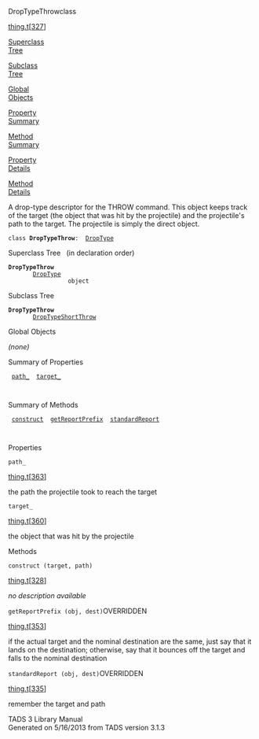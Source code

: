 <span class="title">DropTypeThrow</span><span class="type">class</span>

[thing.t](../file/thing.t.html)\[[327](../source/thing.t.html#327)\]

[Superclass  
Tree](#_SuperClassTree_)

[Subclass  
Tree](#_SubClassTree_)

[Global  
Objects](#_ObjectSummary_)

[Property  
Summary](#_PropSummary_)

[Method  
Summary](#_MethodSummary_)

[Property  
Details](#_Properties_)

[Method  
Details](#_Methods_)

<div class="fdesc">

A drop-type descriptor for the THROW command. This object keeps track of
the target (the object that was hit by the projectile) and the
projectile's path to the target. The projectile is simply the direct
object.

`class `**`DropTypeThrow`**` :   `[`DropType`](../object/DropType.html)

</div>

<span id="_SuperClassTree_"></span>

<div class="mjhd">

<span class="hdln">Superclass Tree</span>   (in declaration order)

</div>

**`DropTypeThrow`**  
`         `[`DropType`](../object/DropType.html)  
`                 object`  
<span id="_SubClassTree_"></span>

<div class="mjhd">

<span class="hdln">Subclass Tree</span>  

</div>

**`DropTypeThrow`**  
`         `[`DropTypeShortThrow`](../object/DropTypeShortThrow.html)  
<span id="_ObjectSummary_"></span>

<div class="mjhd">

<span class="hdln">Global Objects</span>  

</div>

*(none)* <span id="_PropSummary_"></span>

<div class="mjhd">

<span class="hdln">Summary of Properties</span>  

</div>

` `[`path_`](#path_)`  `[`target_`](#target_)`  `

` `

<span id="_MethodSummary_"></span>

<div class="mjhd">

<span class="hdln">Summary of Methods</span>  

</div>

` `[`construct`](#construct)`  `[`getReportPrefix`](#getReportPrefix)`  `[`standardReport`](#standardReport)`  `

` `

<span id="_Properties_"></span>

<div class="mjhd">

<span class="hdln">Properties</span>  

</div>

<span id="path_"></span>

`path_`

[thing.t](../file/thing.t.html)\[[363](../source/thing.t.html#363)\]

<div class="desc">

the path the projectile took to reach the target

</div>

<span id="target_"></span>

`target_`

[thing.t](../file/thing.t.html)\[[360](../source/thing.t.html#360)\]

<div class="desc">

the object that was hit by the projectile

</div>

<span id="_Methods_"></span>

<div class="mjhd">

<span class="hdln">Methods</span>  

</div>

<span id="construct"></span>

`construct (target, path)`

[thing.t](../file/thing.t.html)\[[328](../source/thing.t.html#328)\]

<div class="desc">

*no description available*

</div>

<span id="getReportPrefix"></span>

`getReportPrefix (obj, dest)`<span class="rem">OVERRIDDEN</span>

[thing.t](../file/thing.t.html)\[[353](../source/thing.t.html#353)\]

<div class="desc">

if the actual target and the nominal destination are the same, just say
that it lands on the destination; otherwise, say that it bounces off the
target and falls to the nominal destination

</div>

<span id="standardReport"></span>

`standardReport (obj, dest)`<span class="rem">OVERRIDDEN</span>

[thing.t](../file/thing.t.html)\[[335](../source/thing.t.html#335)\]

<div class="desc">

remember the target and path

</div>

<div class="ftr">

TADS 3 Library Manual  
Generated on 5/16/2013 from TADS version 3.1.3

</div>
